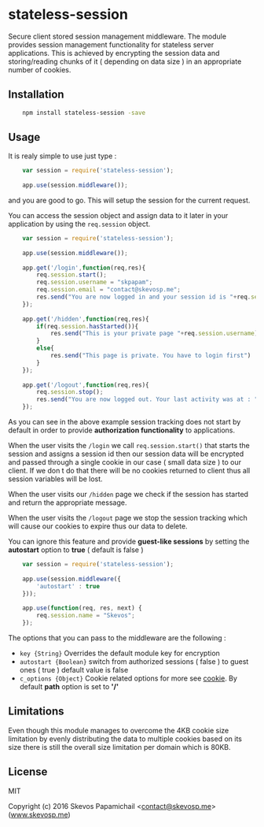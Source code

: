 # stateless-session

Secure client stored session management middleware. The module provides session management 
functionality for stateless server applications. This is achieved by encrypting the session
data and storing/reading chunks of it ( depending on data size ) in an appropriate number 
of cookies.

## Installation

```bash
	npm install stateless-session -save
```

## Usage 

It is realy simple to use just type : 
```js
	var session = require('stateless-session');
	
	app.use(session.middleware());
```
and you are good to go. This will setup the session for the current request.

You can access the session object and assign data to it later in your application by using
the `req.session` object. 

```js
	var session = require('stateless-session');
	
	app.use(session.middleware());
	
	app.get('/login',function(req,res){
		req.session.start();
		req.session.username = "skpapam";
		req.session.email = "contact@skevosp.me";
		res.send("You are now logged in and your session id is "+req.session.getId());
	});
	
	app.get('/hidden',function(req,res){
		if(req.session.hasStarted()){
			res.send("This is your private page "+req.session.username)
		}
		else{
			res.send("This page is private. You have to login first")
		}
	});
	
	app.get('/logout',function(req,res){
		req.session.stop();
		res.send("You are now logged out. Your last activity was at : "+req.session.lastActivity());
	});
```

As you can see in the above example session tracking does not start by default in order
to provide **authorization functionality** to applications.

When the user visits the `/login` we call `req.session.start()` that starts the session 
and assigns a session id then our session data will be encrypted and passed through a single 
cookie in our case ( small data size ) to our client.  If we don t do that there will be no 
cookies returned to client thus all session variables will be lost. 

When the user visits our `/hidden` page we check if the session has started and 
return the appropriate message.

When the user visits the `/logout` page we stop the session tracking which will cause our cookies
to expire thus our data to delete.

You can ignore this feature and provide **guest-like sessions** by setting the **autostart** 
option to **true** ( default is false )

```js
	var session = require('stateless-session');
	
	app.use(session.middleware({
		'autostart' : true
	}));
	
	app.use(function(req, res, next) {
		req.session.name = "Skevos";
	});
```	

The options that you can pass to the middleware are the following :
* `key {String}` Overrides the default module key for encryption
* `autostart {Boolean}` switch from authorized sessions ( false ) to guest ones ( true )
default value is false
* `c_options {Object}` Cookie related options for more see [cookie](https://www.npmjs.com/package/cookie). 
By default **path** option is set to **'/'**
		
## Limitations

Even though this module manages to overcome the 4KB cookie size limitation by evenly 
distributing the data to multiple cookies based on its size there is still the overall
size limitation per domain which is 80KB.

## License
MIT

Copyright (c) 2016 Skevos Papamichail &lt;contact@skevosp.me&gt; (www.skevosp.me) 
